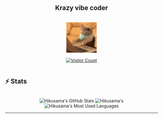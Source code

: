 <h2 align="center">
Krazy vibe coder 
</h2>

</br>
  <div align="center">
 
<img align="center" src="cat-typing.gif" width="100" />
  </div>
</br>
  <div align="center">
    <a href="https://hits.sh/github.com/hikusama/hikusama/" target="_blank">
      <img 
        src="https://hits.sh/github.com/hikusama/hikusama.svg?style=flat-square&label=Visitors&color=00cc88&labelColor=222222" 
        alt="Visitor Count" />
    </a>
  </div>
<br>

  ## ⚡️ Stats

<br>

<div align=center>
  <img width=390 src="https://github-readme-stats.vercel.app/api?username=Hikusama&theme=transparent&count_private=true&show_icons=true&rank_icon=github&locale=en" alt="Hikusama's GitHub Stats" />
  <img width=390 src="https://github-readme-streak-stats.herokuapp.com/?user=Hikusama&theme=transparent&count_private=true&border_radius=10&locale=en" alt="Hikusama's" />
  <img width=325 src="https://github-readme-stats.vercel.app/api/top-langs?username=Hikusama&theme=transparent&layout=donut&hide=css&langs_count=8&border_radius=10&show_icons=true&locale=en" alt="Hikusama's Most Used Languages" />
</div>

<hr>


